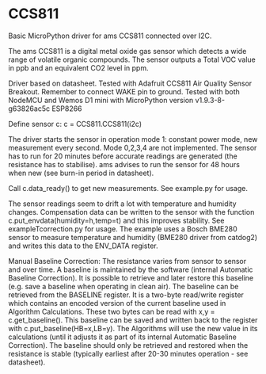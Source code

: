 # CCS811
Basic MicroPython driver for ams CCS811 connected over I2C.

The ams CCS811 is a digital metal oxide gas sensor which detects a wide range of volatile organic compounds.
The sensor outputs a Total VOC value in ppb and an equivalent CO2 level in ppm.

Driver based on datasheet.
Tested with Adafruit CCS811 Air Quality Sensor Breakout. Remember to connect WAKE pin to ground.
Tested with both NodeMCU and Wemos D1 mini with MicroPython version v1.9.3-8-g63826ac5c ESP8266

Define sensor c:   c = CCS811.CCS811(i2c)

The driver starts the sensor in operation mode 1: constant power mode, new measurement every second.
Mode 0,2,3,4 are not implemented.
The sensor has to run for 20 minutes before accurate readings are generated (the resistance has to stabilise). ams advises to run the sensor for 48 hours when new (see burn-in period in datasheet).

Call c.data_ready() to get new measurements.
See example.py for usage.

The sensor readings seem to drift a lot with temperature and humidity changes. Compensation data can be written to the sensor with the function c.put_envdata(humidity=h,temp=t) and this improves stability. 
See exampleTcorrection.py for usage. The example uses a Bosch BME280 sensor to measure temperature and humidity (BME280 driver from catdog2) and writes this data to the ENV_DATA register.

Manual Baseline Correction:
The resistance varies from sensor to sensor and over time. A baseline is maintained by the software (internal Automatic Baseline Correction). It is possible to retrieve and later restore this baseline (e.g. save a baseline when operating in clean air).
The baseline can be retrieved from the BASELINE register. It is a two-byte read/write register which contains an encoded version of the current baseline used in Algorithm Calculations. These two bytes can be read with x,y = c.get_baseline(). This baseline can be saved and written back to the register with c.put_baseline(HB=x,LB=y). The Algorithms will use the new value in its calculations (until it adjusts it as part of its internal Automatic Baseline Correction). The baseline should only be retrieved and restored when the resistance is stable (typically earliest after 20-30 minutes operation - see datasheet).
